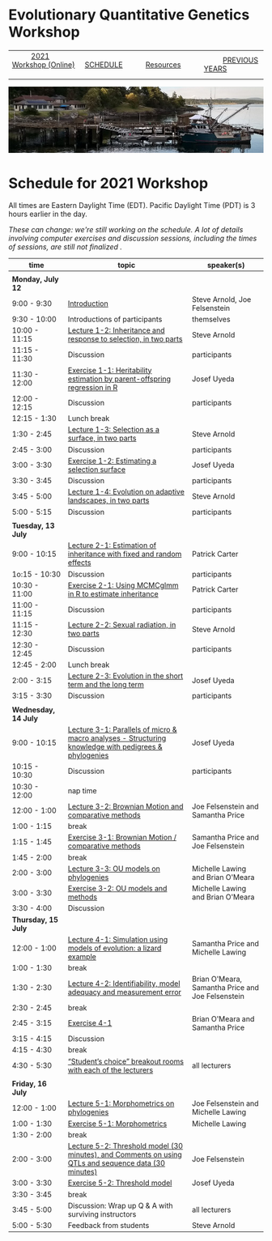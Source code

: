 
# Evolutionary Quantitative Genetics Workshop #

|        |        |        |    |
|--------|---------------------------------------------|--------------------|------------------------------------------|
| &nbsp;&nbsp;&nbsp;&nbsp;&nbsp;&nbsp;&nbsp;&nbsp;&nbsp; [2021 Workshop (Online)](/index.html) &nbsp;&nbsp;&nbsp;&nbsp;&nbsp;&nbsp;&nbsp;&nbsp;&nbsp; | &nbsp;&nbsp;&nbsp;&nbsp;&nbsp;&nbsp;&nbsp;&nbsp;&nbsp;&nbsp;&nbsp;&nbsp; [SCHEDULE](schedule.html) &nbsp;&nbsp;&nbsp;&nbsp;&nbsp;&nbsp;&nbsp;&nbsp;&nbsp; | &nbsp;&nbsp;&nbsp;&nbsp;&nbsp;&nbsp;&nbsp;&nbsp;&nbsp;&nbsp;&nbsp;&nbsp; [Resources](resources.html) &nbsp;&nbsp;&nbsp;&nbsp;&nbsp;&nbsp;&nbsp;&nbsp;&nbsp; | &nbsp;&nbsp;&nbsp;&nbsp;&nbsp;&nbsp;&nbsp;&nbsp;&nbsp; [PREVIOUS YEARS](previous.html) &nbsp;&nbsp;&nbsp;&nbsp;&nbsp;&nbsp; |


<div align="left">
<img src="/media/FHLimage2018b.jpg" alt="FHL waterfront in 2018">
</div>

# Schedule for 2021 Workshop #

All times are Eastern Daylight Time (EDT).  Pacific Daylight Time (PDT) is 3 hours earlier in the day.

_These can change: we're still working on the schedule.  A lot of details involving computer exercises and discussion sessions, including the times of sessions, are still not finalized ._


| time | topic  |  speaker(s) |
|---------|-------------|------------------|
| | | |
| **Monday, July 12**  |   |    |   
| 9:00 - 9:30 | [Introduction](lecture1-1.html) | Steve Arnold, Joe Felsenstein |
| 9:30 - 10:00 | Introductions of participants | themselves |
| 10:00 - 11:15 | [Lecture 1-2:  Inheritance and response to selection, in two parts](lecture1-2.html) | Steve Arnold | 
| 11:15 - 11:30 | Discussion | participants |
| 11:30 - 12:00 | [Exercise 1-1:  Heritability estimation by parent-offspring regression in R](exercise1-1.html) | Josef Uyeda |
| 12:00 - 12:15 | Discussion | participants |
| 12:15 - 1:30 | Lunch break |  |
| 1:30 - 2:45 | [Lecture 1-3:  Selection as a surface, in two parts](lecture1-3.html) | Steve Arnold |
| 2:45 - 3:00 | Discussion | participants |
| 3:00 - 3:30 | [Exercise 1-2:  Estimating a selection surface](exercise1-2.html)  | Josef Uyeda |
| 3:30 - 3:45 | Discussion | participants |
| 3:45 - 5:00 | [Lecture 1-4:  Evolution on adaptive landscapes, in two parts](lecture1-4.html) | Steve Arnold |
| 5:00 - 5:15 | Discussion | participants |
|  |  |  |
| **Tuesday, 13 July** | | |
| 9:00 - 10:15 | [Lecture 2-1:  Estimation of inheritance with fixed and random effects](lecture2-1.html) | Patrick Carter | 
| 1o:15 - 10:30 | Discussion | participants |
| 10:30 - 11:00 | [Exercise 2-1:  Using MCMCglmm in R to estimate inheritance](exercise2-1.html) | Patrick Carter |
| 11:00 - 11:15 | Discussion | participants |
| 11:15 - 12:30 | [Lecture 2-2:  Sexual radiation, in two parts](lecture2-2.html) | Steve Arnold | 
| 12:30 - 12:45 | Discussion | participants |
| 12:45 - 2:00 | Lunch break | 
| 2:00 - 3:15 | [Lecture 2-3:  Evolution in the short term and the long term](lecture2-3.html) | Josef Uyeda |
| 3:15 - 3:30 | Discussion | participants |
| | | |
| **Wednesday, 14 July** | | |
| 9:00 - 10:15 | [Lecture 3-1: Parallels of micro & macro analyses - Structuring knowledge with pedigrees & phylogenies](lecture3-1.html) | Josef Uyeda | 
| 10:15 - 10:30 | Discussion | participants |
| 10:30 - 12:00 | nap time | |
| 12:00 - 1:00 | [Lecture 3-2: Brownian Motion and comparative methods](lecture3-2.html) | Joe Felsenstein and Samantha Price |
| 1:00 - 1:15 | break | |
| 1:15 - 1:45 | [Exercise 3-1: Brownian Motion / comparative methods](exercise3-1.html) | Samantha Price and Joe Felsenstein | 
| 1:45 - 2:00 | break | |
| 2:00 - 3:00 | [Lecture 3-3: OU models on phylogenies](lecture3-3.html) | Michelle Lawing and Brian O'Meara |
| 3:00 - 3:30 | [Exercise 3-2: OU models and methods](exercise3-2.html) | Michelle Lawing and Brian O'Meara |
| 3:30 - 4:00 | Discussion | |
| **Thursday, 15 July** | | |
|12:00 - 1:00 | [Lecture 4-1: Simulation using models of evolution: a lizard example](lecture4-1.html) | Samantha Price and Michelle Lawing |
| 1:00 - 1:30 | break |  |
| 1:30 - 2:30 | [Lecture 4-2: Identifiability, model adequacy and measurement error](lecture4-2.html) | Brian O'Meara, Samantha Price and Joe Felsenstein | 
| 2:30 - 2:45 | break |  |
| 2:45 - 3:15 | [Exercise 4-1](exercise4-1.html) | Brian O'Meara and Samantha Price |
| 3:15 - 4:15 | Discussion | |
| 4:15 - 4:30 | break | |
| 4:30 - 5:30 | [“Student’s choice” breakout rooms with each of the lecturers](lecture4-3.html) | all lecturers |
| | | |
| **Friday, 16 July** | | |
| 12:00 - 1:00 | [Lecture 5-1: Morphometrics on phylogenies](lecture5-1.html) | Joe Felsenstein and Michelle Lawing |
| 1:00 - 1:30 | [Exercise 5-1: Morphometrics](exercise5-1.html) | Michelle Lawing |
| 1:30 - 2:00 | break |  |
| 2:00 - 3:00 | [Lecture 5-2: Threshold model (30 minutes), and Comments on using QTLs and sequence data (30 minutes)](lecture5-2.md) | Joe Felsenstein |
| 3:00 - 3:30 | [Exercise 5-2: Threshold model](exercise5-2.html) | Josef Uyeda |
| 3:30 - 3:45 | break |  |
| 3:45 - 5:00 | Discussion: Wrap up Q & A with surviving instructors | all lecturers |
| 5:00 - 5:30 | Feedback from students | Steve Arnold |
